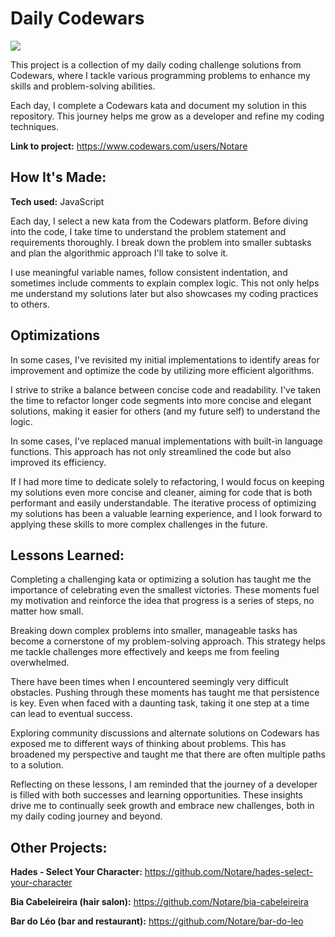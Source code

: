 # Daily Codewars

<img src="https://www.codewars.com/users/Notare/badges/large">

This project is a collection of my daily coding challenge solutions from Codewars, where I tackle various programming problems to enhance my skills and problem-solving abilities.

Each day, I complete a Codewars kata and document my solution in this repository. This journey helps me grow as a developer and refine my coding techniques.

**Link to project:** https://www.codewars.com/users/Notare

## How It's Made:

**Tech used:** JavaScript

Each day, I select a new kata from the Codewars platform. Before diving into the code, I take time to understand the problem statement and requirements thoroughly. I break down the problem into smaller subtasks and plan the algorithmic approach I'll take to solve it.

I use meaningful variable names, follow consistent indentation, and sometimes include comments to explain complex logic. This not only helps me understand my solutions later but also showcases my coding practices to others.

## Optimizations

In some cases, I've revisited my initial implementations to identify areas for improvement and optimize the code by utilizing more efficient algorithms.

I strive to strike a balance between concise code and readability. I've taken the time to refactor longer code segments into more concise and elegant solutions, making it easier for others (and my future self) to understand the logic.

In some cases, I've replaced manual implementations with built-in language functions. This approach has not only streamlined the code but also improved its efficiency.

If I had more time to dedicate solely to refactoring, I would focus on keeping my solutions even more concise and cleaner, aiming for code that is both performant and easily understandable. The iterative process of optimizing my solutions has been a valuable learning experience, and I look forward to applying these skills to more complex challenges in the future.

## Lessons Learned:

Completing a challenging kata or optimizing a solution has taught me the importance of celebrating even the smallest victories. These moments fuel my motivation and reinforce the idea that progress is a series of steps, no matter how small.

Breaking down complex problems into smaller, manageable tasks has become a cornerstone of my problem-solving approach. This strategy helps me tackle challenges more effectively and keeps me from feeling overwhelmed.

There have been times when I encountered seemingly very difficult obstacles. Pushing through these moments has taught me that persistence is key. Even when faced with a daunting task, taking it one step at a time can lead to eventual success.

Exploring community discussions and alternate solutions on Codewars has exposed me to different ways of thinking about problems. This has broadened my perspective and taught me that there are often multiple paths to a solution.

Reflecting on these lessons, I am reminded that the journey of a developer is filled with both successes and learning opportunities. These insights drive me to continually seek growth and embrace new challenges, both in my daily coding journey and beyond.

## Other Projects:

**Hades - Select Your Character:** https://github.com/Notare/hades-select-your-character

**Bia Cabeleireira (hair salon):** https://github.com/Notare/bia-cabeleireira

**Bar do Léo (bar and restaurant):** https://github.com/Notare/bar-do-leo

